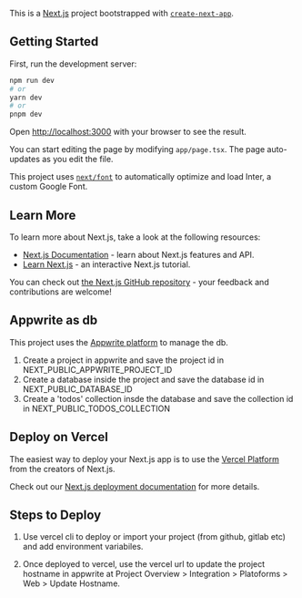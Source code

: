 This is a [Next.js](https://nextjs.org/) project bootstrapped with [`create-next-app`](https://github.com/vercel/next.js/tree/canary/packages/create-next-app).

## Getting Started

First, run the development server:

```bash
npm run dev
# or
yarn dev
# or
pnpm dev
```

Open [http://localhost:3000](http://localhost:3000) with your browser to see the result.

You can start editing the page by modifying `app/page.tsx`. The page auto-updates as you edit the file.

This project uses [`next/font`](https://nextjs.org/docs/basic-features/font-optimization) to automatically optimize and load Inter, a custom Google Font.

## Learn More

To learn more about Next.js, take a look at the following resources:

- [Next.js Documentation](https://nextjs.org/docs) - learn about Next.js features and API.
- [Learn Next.js](https://nextjs.org/learn) - an interactive Next.js tutorial.

You can check out [the Next.js GitHub repository](https://github.com/vercel/next.js/) - your feedback and contributions are welcome!

## Appwrite as db
This project uses the [Appwrite platform](https://appwrite.io/) to manage the db.

1. Create a project in appwrite and save the project id in NEXT_PUBLIC_APPWRITE_PROJECT_ID
2. Create a database inside the project and save the database id in NEXT_PUBLIC_DATABASE_ID
3. Create a 'todos' collection insde the database and save the collection id in NEXT_PUBLIC_TODOS_COLLECTION

## Deploy on Vercel

The easiest way to deploy your Next.js app is to use the [Vercel Platform](https://vercel.com/new?utm_medium=default-template&filter=next.js&utm_source=create-next-app&utm_campaign=create-next-app-readme) from the creators of Next.js.

Check out our [Next.js deployment documentation](https://nextjs.org/docs/deployment) for more details.

## Steps to Deploy

1. Use vercel cli to deploy or import your project (from github, gitlab etc) and add environment variabiles.

2. Once deployed to vercel, use the vercel url to update the project hostname in appwrite at Project Overview > Integration > Platoforms > Web > Update Hostname.
